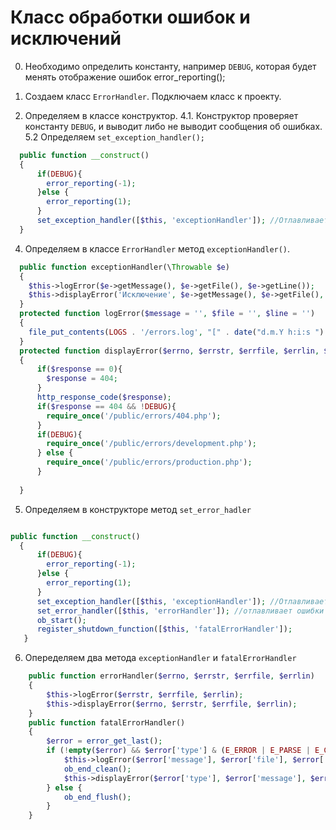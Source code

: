 # Класс обработки ошибок и исключений

0. Необходимо определить константу, например `DEBUG`, которая будет менять отображение ошибок error_reporting();

2. Создаем класс `ErrorHandler`. Подключаем класс к проекту.
3. Определяем в классе конструктор. 
4.1. Конструктор проверяет константу `DEBUG`, и выводит либо не выводит сообщения об ошибках.
5.2 Определяем `set_exception_handler();`
```php
  public function __construct()
  {
      if(DEBUG){
        error_reporting(-1);
      }else {
        error_reporting(1);
      }
      set_exception_handler([$this, 'exceptionHandler']); //Отлавливает исключения
  }

``` 
4. Определяем в классе `ErrorHandler` метод `exceptionHandler()`.
```php
  public function exceptionHandler(\Throwable $e)
  {
    $this->logError($e->getMessage(), $e->getFile(), $e->getLine());
    $this->displayError('Исключение', $e->getMessage(), $e->getFile(), $e->getLine(), $e->getCode());
  }
  protected function logError($message = '', $file = '', $line = '')
  {
    file_put_contents(LOGS . '/errors.log', "[" . date("d.m.Y h:i:s ") . "Сообщение: " . $message . " Файл: " . $file . " Строка: " . $lin . " ]\r\n", FILE_APPEND);
  }
  protected function displayError($errno, $errstr, $errfile, $errlin, $response = 500)
  {
      if($response == 0){
        $response = 404;
      }
      http_response_code($response);
      if($response == 404 && !DEBUG){
        require_once('/public/errors/404.php');
      }
      if(DEBUG){
        require_once('/public/errors/development.php');
      } else {
        require_once('/public/errors/production.php');
      }
      
  }

```
5. Определяем в конструкторе метод `set_error_hadler`
```php

public function __construct()
  {
      if(DEBUG){
        error_reporting(-1);
      }else {
        error_reporting(1);
      }
      set_exception_handler([$this, 'exceptionHandler']); //Отлавливает исключения
      set_error_handler([$this, 'errorHandler']); //отлавливает ошибки
      ob_start();
      register_shutdown_function([$this, 'fatalErrorHandler']);
   }
```
6. Опеределяем два метода `exceptionHandler` и `fatalErrorHandler`
```php
    public function errorHandler($errno, $errstr, $errfile, $errlin)
    {
        $this->logError($errstr, $errfile, $errlin);
        $this->displayError($errno, $errstr, $errfile, $errlin);
    }
    public function fatalErrorHandler()
    {
        $error = error_get_last();
        if (!empty($error) && $error['type'] & (E_ERROR | E_PARSE | E_COMPILE_ERROR)) {
            $this->logError($error['message'], $error['file'], $error['line']);
            ob_end_clean();
            $this->displayError($error['type'], $error['message'], $error['file'], $error['line']);
        } else {
            ob_end_flush();
        }
    }
 ```
  
  
  
  
  
  
  
  
  
  
  
  

